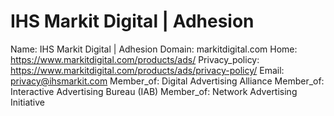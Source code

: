 
# IHS Markit Digital | Adhesion 

Name: IHS Markit Digital | Adhesion 
Domain: markitdigital.com
Home: https://www.markitdigital.com/products/ads/
Privacy_policy: https://www.markitdigital.com/products/ads/privacy-policy/
Email: privacy@ihsmarkit.com
Member_of: Digital Advertising Alliance
Member_of: Interactive Advertising Bureau (IAB)
Member_of: Network Advertising Initiative
